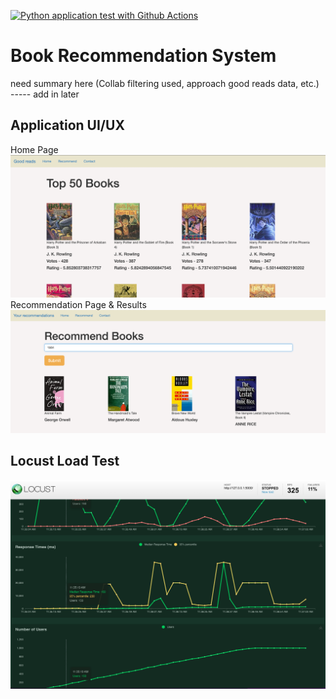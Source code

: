 [![Python application test with Github Actions](https://github.com/SarnadAbhilash/bookRecSys/actions/workflows/main.yml/badge.svg)](https://github.com/SarnadAbhilash/bookRecSys/actions/workflows/main.yml)

# Book Recommendation System
need summary here (Collab filtering used, approach good reads data, etc.) ----- add in later

## Application UI/UX
Home Page
![Home Page - Top 50 Books](./images/app_home_page.png)
Recommendation Page & Results
![Recommend Page - User Search](./images/recommend_page.png)

## Locust Load Test
![Locust Load Test Results](./images/locust_load_test.png)
